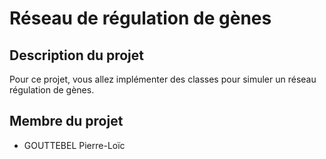 # Réseau de régulation de gènes

## Description du projet

Pour ce projet, vous allez implémenter des classes pour simuler un réseau régulation de gènes.

## Membre du projet

- GOUTTEBEL Pierre-Loïc